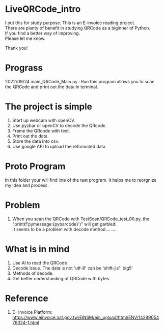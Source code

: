 # LiveQRCode_intro
I put this for study purpose. 
This is an E-invoice reading project.   
There are planty of benefit in studying QRCode as a biginner of Python.  
If you find a better way of improving.  
Please let me know.  

Thank you!

# Prograss

2022/09/24 main_QRCode_Main.py : Run this program allows you to scan the QRCode and print out the data in terminal.


# The project is simple

1. Start up webcam with openCV.
2. Use pyzbar or openCV to decode the QRcode.
3. Frame the QRcode with text.
4. Print out the data.
5. Store the data into csv.
6. Use google API to upload the reformated data.

# Proto Program

In this folder your will find lots of the test program. It helps me to reorgnize my idea and process.

# Problem

1. When you scan the QRCode with TestScan/QRCode_test_00.py, the "print(f'pymessage:{pybarcode}')" will get garbled.  
    It seems to be a problem with decode method.........

# What is in mind

1. Use AI to read the QRCode
2. Decode issue. The data is not 'utf-8' can be 'shift-jis' 'big5'
3. Methods of decode.
4. Get better understanding of QRCode with bytes.

# Reference

1. E- Invoice Platform:  
    https://www.einvoice.nat.gov.tw/EINSM/ein_upload/html/ENV/1428905476324-1.html